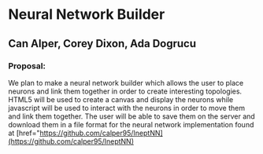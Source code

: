 # Neural Network Builder
## Can Alper, Corey Dixon, Ada Dogrucu
### Proposal:
We plan to make a neural network builder which allows the user to place neurons and link them together in order to create interesting topologies. HTML5 will be used to create a canvas and display the neurons while javascript will be used to interact with the neurons in order to move them and link them together. The user will be able to save them on the server and download them in a file format for the neural network implementation found at [href="https://github.com/calper95/IneptNN](https://github.com/calper95/IneptNN)
